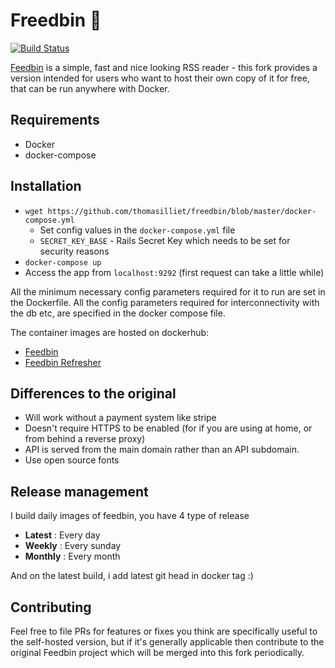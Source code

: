 
# Freedbin 🍔

[![Build Status](https://ci.netboot.fr/buildStatus/icon?job=thomas-illiet/feedbin-docker/master)](https://ci.netboot.fr/job/thomas-illiet/job/feedbin-docker/job/master/)

[Feedbin](https://github.com/feedbin/feedbin) is a simple, fast and nice looking RSS reader - this fork provides a version intended for users who want to host their own copy of it for free, that can be run anywhere with Docker.

## Requirements

* Docker
* docker-compose

## Installation

* `wget https://github.com/thomasilliet/freedbin/blob/master/docker-compose.yml`
  * Set config values in the `docker-compose.yml` file
  * `SECRET_KEY_BASE` - Rails Secret Key which needs to be set for security reasons
* `docker-compose up`
* Access the app from `localhost:9292` (first request can take a little while)

All the minimum necessary config parameters required for it to run are set in the Dockerfile. All the config parameters required for interconnectivity with the db etc, are specified in the docker compose file.

The container images are hosted on dockerhub:
* [Feedbin](https://hub.docker.com/r/thomasilliet/feedbin/)
* [Feedbin Refresher](https://hub.docker.com/r/thomasilliet/feedbin-refresher/)

## Differences to the original

* Will work without a payment system like stripe
* Doesn't require HTTPS to be enabled (for if you are using at home, or from behind a reverse proxy)
* API is served from the main domain rather than an API subdomain.
* Use open source fonts

## Release management

I build daily images of feedbin, you have 4 type of release

* **Latest** : Every day
* **Weekly** : Every sunday
* **Monthly** : Every month

And on the latest build, i add latest git head in docker tag :)

## Contributing

Feel free to file PRs for features or fixes you think are specifically useful to the self-hosted version, but if it's generally applicable then contribute to the original Feedbin project which will be merged into this fork periodically.